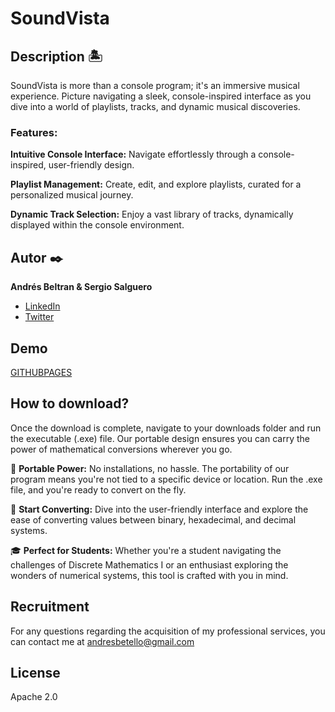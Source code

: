 # SoundVista

## Description 🏝️

SoundVista is more than a console program; it's an immersive musical experience. Picture navigating a sleek, console-inspired interface as you dive into a world of playlists, tracks, and dynamic musical discoveries.

### Features:

**Intuitive Console Interface:** Navigate effortlessly through a console-inspired, user-friendly design.

**Playlist Management:** Create, edit, and explore playlists, curated for a personalized musical journey.

**Dynamic Track Selection:** Enjoy a vast library of tracks, dynamically displayed within the console environment.

## Autor ✒️
**Andrés Beltran & Sergio Salguero**
* [LinkedIn](https://www.linkedin.com/in/andresbeltranofficia/)
* [Twitter](https://wwww.twitter.com/imandresbeltran)

## Demo
[GITHUBPAGES](GITHUBPAGES)

## How to download?
Once the download is complete, navigate to your downloads folder and run the executable (.exe) file. Our portable design ensures you can carry the power of mathematical conversions wherever you go.

🌟 **Portable Power:**
No installations, no hassle. The portability of our program means you're not tied to a specific device or location. Run the .exe file, and you're ready to convert on the fly.

🚀 **Start Converting:**
Dive into the user-friendly interface and explore the ease of converting values between binary, hexadecimal, and decimal systems.

🎓 **Perfect for Students:**
Whether you're a student navigating the challenges of Discrete Mathematics I or an enthusiast exploring the wonders of numerical systems, this tool is crafted with you in mind.

## Recruitment
For any questions regarding the acquisition of my professional services, you can contact me at andresbetello@gmail.com

## License
Apache 2.0

